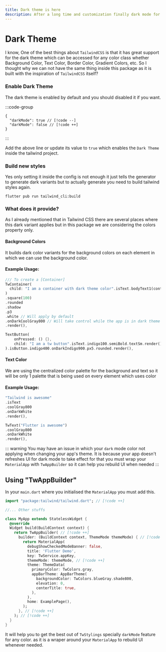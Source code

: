 ```yaml
---
title: Dark theme is here
description: After a long time and customization finally dark mode for colors is here.
---
```


# Dark Theme

I know, One of the best things about `TailwindCSS` is that it has great support for the dark theme which can be accessed for any color class whether Background Color, Text Color, Border Color, Gradient Colors, etc. So I thought why we can not have the same thing inside this package as it is built with the inspiration of `TailwindCSS` itself?

### Enable Dark Theme

The dark theme is enabled by default and you should disabled it if you want.

:::code-group

```json[tailwind.config.json]
{
  "darkMode": true // [!code --]
  "darkMode": false // [!code ++]
}
```

:::

Add the above line or update its value to `true` which enables the `Dark Theme` inside the tailwind project.

### Build new styles

Yes only setting it inside the config is not enough it just tells the generator to generate dark variants but to actually generate you need to build tailwind styles again.

```shell
flutter pub run tailwind_cli:build
```

### What does it provide?

As I already mentioned that in Tailwind CSS there are several places where this dark variant applies but in this package we are considering the colors property only.

#### Background Colors

It builds dark color variants for the background colors on each element in which we can use the background color.

#### Example Usage:

```dart
/// To create a [Container]
TwContainer(
  child: "I am a container with dark theme color".isText.bodyText1(context).indigo500.onDarkIndigo100.render(),
)
.square(100)
.rounded
.shadow
.p3
.white // Will apply by default
.onDarkCoolGray800 // Will take control while the app is in dark theme mode
.render(),
```

```dart
TextButton(
    onPressed: () {},
    child: "I am a tw button".isText.indigo100.semiBold.textSm.render(),
).isButton.indigo400.onDarkIndigo900.px5.rounded.render(),
```

#### Text Color

We are using the centralized color palette for the background and text so it will be only 1 palette that is being used on every element which uses color

#### Example Usage:

```dart
"Tailwind is awesome"
.isText
.coolGray800
.onDarkWhite
.render(),
```

```dart
TwText("Flutter is awesome")
.coolGray800
.onDarkWhite
.render(),
```

::: warning
You may have an issue in which your `dark` mode color not applying when changing your app's theme. It is because your app doesn't refreshes UI for dark mode to take effect for that you must wrap your `MaterialApp` with `TwAppBuilder` so it can help you rebuild UI when needed
:::

## Using "TwAppBuilder"

In your `main.dart` where you initialised the `MaterialApp` you must add this.

```dart
import "package:tailwind/tailwind.dart"; // [!code ++]

//... Other stuffs

class MyApp extends StatelessWidget {
  @override
  Widget build(BuildContext context) {
    return TwAppBuilder( // [!code ++]
      builder: (BuildContext context, ThemeMode themeMode) { // [!code ++]
        return MaterialApp(
          debugShowCheckedModeBanner: false,
          title: 'Flutter Demo',
          key: TwService.appKey,
          themeMode: themeMode, // [!code ++]
          theme: ThemeData(
            primaryColor: TwColors.gray,
            appBarTheme: AppBarTheme(
              backgroundColor: TwColors.blueGray.shade800,
              elevation: 0,
              centerTitle: true,
            ),
          ),
          home: ExamplePage(),
        );
      }, // [!code ++]
    ); // [!code ++]
  }
}
```

It will help you to get the best out of `TwStylings` specially `darkMode` feature for any color.
as it is a wraper around your `MaterialApp` to rebuild UI whenever needed.
